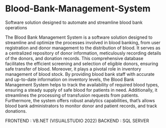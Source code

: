 # Blood-Bank-Management-System
 Software solution designed to automate and streamline blood bank operations
 
The Blood Bank Management System is a software solution designed to streamline and 
optimize the processes involved in blood banking, from user registration and donor 
management to the distribution of blood. It serves as a centralized repository of donor 
information, meticulously recording details of the donors, and donation records. This 
comprehensive database facilitates the efficient screening and selection of eligible donors, 
ensuring safe transfer of blood. Moreover, it plays a pivotal role in inventory management of 
blood stock. By providing blood bank staff with accurate and up-to-date information on 
inventory levels, the Blood Bank Management System helps to track the availability of required 
blood types, ensuring a steady supply of safe blood for patients in need. Additionally, it 
streamlines the processing of transfusion requests from patients. Furthermore, the system offers 
robust analytics capabilities, that’s allows blood bank administrators to monitor donor and 
patient records, and track donations.

FRONTEND : VB.NET (VISUALSTUDIO 2022)                                                                                                 BACKEND  : SQL SERVER
